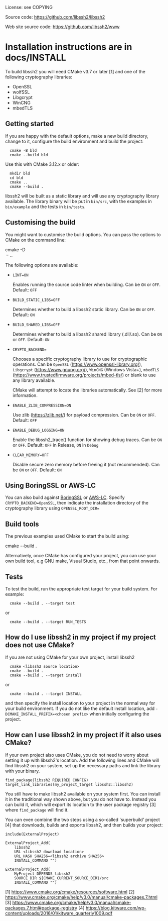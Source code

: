 License: see COPYING

Source code: https://github.com/libssh2/libssh2

Web site source code: https://github.com/libssh2/www

Installation instructions are in docs/INSTALL
=======
To build libssh2 you will need CMake v3.7 or later [1] and one of the
following cryptography libraries:

* OpenSSL
* wolfSSL
* Libgcrypt
* WinCNG
* mbedTLS

Getting started
---------------

If you are happy with the default options, make a new build directory,
change to it, configure the build environment and build the project:

```
  cmake -B bld
  cmake --build bld
```

Use this with CMake 3.12.x or older:
```
  mkdir bld
  cd bld
  cmake ..
  cmake --build .
```

libssh2 will be built as a static library and will use any
cryptography library available.  The library binary will be put in
`bin/src`, with the examples in `bin/example` and the tests in
`bin/tests`.

Customising the build
---------------------

You might want to customise the build options.  You can pass the options
to CMake on the command line:

  cmake -D<option>=<value> ..

The following options are available:

 * `LINT=ON`

    Enables running the source code linter when building.
    Can be `ON` or `OFF`. Default: `OFF`

 * `BUILD_STATIC_LIBS=OFF`

    Determines whether to build a libssh2 static library.
    Can be `ON` or `OFF`. Default: `ON`

 * `BUILD_SHARED_LIBS=OFF`

    Determines whether to build a libssh2 shared library (.dll/.so).
    Can be `ON` or `OFF`. Default: `ON`

 * `CRYPTO_BACKEND=`

    Chooses a specific cryptography library to use for cryptographic
    operations.  Can be `OpenSSL` (https://www.openssl-library.org/),
    `Libgcrypt` (https://www.gnupg.org/), `WinCNG` (Windows Vista+),
    `mbedTLS` (https://www.trustedfirmware.org/projects/mbed-tls/) or
    blank to use any library available.

    CMake will attempt to locate the libraries automatically.  See [2]
    for more information.

 * `ENABLE_ZLIB_COMPRESSION=ON`

    Use zlib (https://zlib.net/) for payload compression.
    Can be `ON` or `OFF`. Default: `OFF`

 * `ENABLE_DEBUG_LOGGING=ON`

    Enable the libssh2_trace() function for showing debug traces.
    Can be `ON` or `OFF`. Default: `OFF` in Release, `ON` in `Debug`

 * `CLEAR_MEMORY=OFF`

    Disable secure zero memory before freeing it (not recommended).
    Can be `ON` or `OFF`. Default: `ON`

Using BoringSSL or AWS-LC
-------------------------
You can also build against [BoringSSL](https://github.com/google/boringssl)
or [AWS-LC](https://github.com/aws/aws-lc). Specify `CRYPTO_BACKEND=OpenSSL`, then indicate
the installation directory of the cryptography library using `OPENSSL_ROOT_DIR=`

Build tools
-----------

The previous examples used CMake to start the build using:

  cmake --build .

Alternatively, once CMake has configured your project, you can use
your own build tool, e.g GNU make, Visual Studio, etc., from that
point onwards.

Tests
-----

To test the build, run the appropriate test target for your build
system.  For example:

```
  cmake --build . --target test
```
or
```
  cmake --build . --target RUN_TESTS
```

How do I use libssh2 in my project if my project does not use CMake?
-------------------------------------------------------------------

If you are not using CMake for your own project, install libssh2
```
  cmake <libssh2 source location>
  cmake --build .
  cmake --build . --target install
```
or
```
  cmake --build . --target INSTALL
```

and then specify the install location to your project in the normal
way for your build environment.  If you do not like the default install
location, add `-DCMAKE_INSTALL_PREFIX=<chosen prefix>` when initially
configuring the project.

How can I use libssh2 in my project if it also uses CMake?
----------------------------------------------------------

If your own project also uses CMake, you do not need to worry about
setting it up with libssh2's location. Add the following lines and
CMake will find libssh2 on your system, set up the necessary paths and
link the library with your binary.

    find_package(libssh2 REQUIRED CONFIG)
    target_link_libraries(my_project_target libssh2::libssh2)

You still have to make libssh2 available on your system first.  You can
install it in the traditional way shown above, but you do not have to.
Instead you can build it, which will export its location to the user
package registry [3] where `find_package` will find it.

You can even combine the two steps using a so-called 'superbuild'
project [4] that downloads, builds and exports libssh2, and then
builds your project:

    include(ExternalProject)

    ExternalProject_Add(
        libssh2
        URL <libssh2 download location>
        URL_HASH SHA256=<libssh2 archive SHA256>
        INSTALL_COMMAND "")

    ExternalProject_Add(
        MyProject DEPENDS libssh2
        SOURCE_DIR ${CMAKE_CURRENT_SOURCE_DIR}/src
        INSTALL_COMMAND "")

[1] https://www.cmake.org/cmake/resources/software.html
[2] https://www.cmake.org/cmake/help/v3.0/manual/cmake-packages.7.html
[3] https://www.cmake.org/cmake/help/v3.0/manual/cmake-packages.7.html#package-registry
[4] https://blog.kitware.com/wp-content/uploads/2016/01/kitware_quarterly1009.pdf
